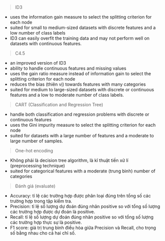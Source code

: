 > ID3
- uses the information gain measure to select the splitting criterion for each node
- suited for small to medium-sized datasets with discrete features and a low number of class labels
- ID3 can easily overfit the training data and may not perform well on datasets with continuous features.

> C4.5
- an improved version of ID3
- ability to handle continuous features and missing values
- uses the gain ratio measure instead of information gain to select the splitting criterion for each node
- reduces the bias (thiên vị) towards features with many categories
- suited for medium to large-sized datasets with discrete or continuous features and a low to moderate number of class labels.

> CART (Classification and Regression Tree)
- handle both classification and regression problems with discrete or continuous features
- uses the Gini impurity measure to select the splitting criterion for each node
- suited for datasets with a large number of features and a moderate to large number of samples.

> One-hot encoding
- Không phải là decision tree algorithm, là kĩ thuật tiền xử lí (preprocessing technique)
- suited for categorical features with a moderate (trung bình) number of categories

> Đánh giá (evaluate)
- Accuracy: tỉ lệ các trường hợp được phân loại đúng trên tổng số các trường hợp trong tập kiểm tra.
- Precision: tỉ lệ số lượng dự đoán đúng nhãn positive so với tổng số lượng các trường hợp được dự đoán là positive.
- Recall: tỉ lệ số lượng dự đoán đúng nhãn positive so với tổng số lượng các trường hợp thực sự là positive.
- F1 score: giá trị trung bình điều hòa giữa Precision và Recall, cho trọng số bằng nhau cho cả hai chỉ số.
